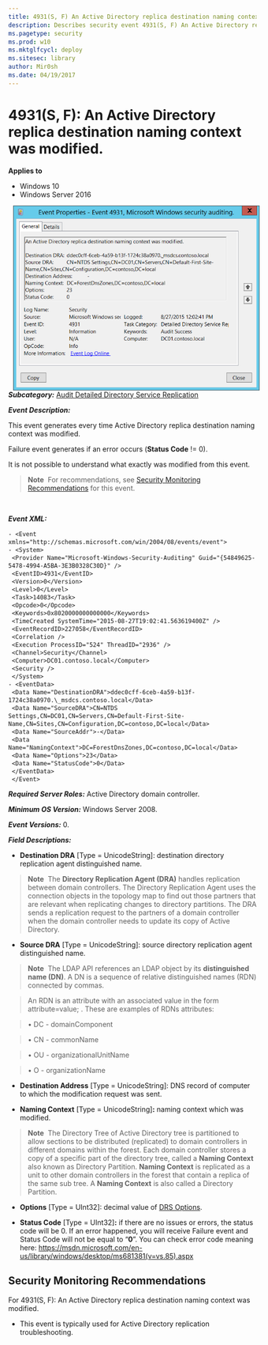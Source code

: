 ```yaml
---
title: 4931(S, F) An Active Directory replica destination naming context was modified. (Windows 10)
description: Describes security event 4931(S, F) An Active Directory replica destination naming context was modified.
ms.pagetype: security
ms.prod: w10
ms.mktglfcycl: deploy
ms.sitesec: library
author: Mir0sh
ms.date: 04/19/2017
---
```


# 4931(S, F): An Active Directory replica destination naming context was modified.

**Applies to**
-   Windows 10
-   Windows Server 2016


<img src="images/event-4931.png" alt="Event 4931 illustration" width="500" height="374" hspace="10" align="left" />

***Subcategory:***&nbsp;[Audit Detailed Directory Service Replication](audit-detailed-directory-service-replication.md)

***Event Description:***

This event generates every time Active Directory replica destination naming context was modified.

Failure event generates if an error occurs (**Status Code** != 0).

It is not possible to understand what exactly was modified from this event.

> **Note**&nbsp;&nbsp;For recommendations, see [Security Monitoring Recommendations](#security-monitoring-recommendations) for this event.

<br clear="all">

***Event XML:***
```
- <Event xmlns="http://schemas.microsoft.com/win/2004/08/events/event">
- <System>
 <Provider Name="Microsoft-Windows-Security-Auditing" Guid="{54849625-5478-4994-A5BA-3E3B0328C30D}" /> 
 <EventID>4931</EventID> 
 <Version>0</Version> 
 <Level>0</Level> 
 <Task>14083</Task> 
 <Opcode>0</Opcode> 
 <Keywords>0x8020000000000000</Keywords> 
 <TimeCreated SystemTime="2015-08-27T19:02:41.563619400Z" /> 
 <EventRecordID>227058</EventRecordID> 
 <Correlation /> 
 <Execution ProcessID="524" ThreadID="2936" /> 
 <Channel>Security</Channel> 
 <Computer>DC01.contoso.local</Computer> 
 <Security /> 
 </System>
- <EventData>
 <Data Name="DestinationDRA">ddec0cff-6ceb-4a59-b13f-1724c38a0970.\_msdcs.contoso.local</Data> 
 <Data Name="SourceDRA">CN=NTDS Settings,CN=DC01,CN=Servers,CN=Default-First-Site-Name,CN=Sites,CN=Configuration,DC=contoso,DC=local</Data> 
 <Data Name="SourceAddr">-</Data> 
 <Data Name="NamingContext">DC=ForestDnsZones,DC=contoso,DC=local</Data> 
 <Data Name="Options">23</Data> 
 <Data Name="StatusCode">0</Data> 
 </EventData>
 </Event>

```

***Required Server Roles:*** Active Directory domain controller.

***Minimum OS Version:*** Windows Server 2008.

***Event Versions:*** 0.

***Field Descriptions:***

-   **Destination DRA** \[Type = UnicodeString\]: destination directory replication agent distinguished name.

> **Note**&nbsp;&nbsp;The **Directory Replication Agent (DRA)** handles replication between domain controllers. The Directory Replication Agent uses the connection objects in the topology map to find out those partners that are relevant when replicating changes to directory partitions. The DRA sends a replication request to the partners of a domain controller when the domain controller needs to update its copy of Active Directory.

-   **Source DRA** \[Type = UnicodeString\]: source directory replication agent distinguished name.

> **Note**&nbsp;&nbsp;The LDAP API references an LDAP object by its **distinguished name (DN)**. A DN is a sequence of relative distinguished names (RDN) connected by commas.

> An RDN is an attribute with an associated value in the form attribute=value; . These are examples of RDNs attributes:

> • DC - domainComponent

> • CN - commonName

> • OU - organizationalUnitName

> • O - organizationName

-   **Destination Address** \[Type = UnicodeString\]: DNS record of computer to which the modification request was sent.

-   **Naming Context** \[Type = UnicodeString\]**:** naming context which was modified.

> **Note**&nbsp;&nbsp;The Directory Tree of Active Directory tree is partitioned to allow sections to be distributed (replicated) to domain controllers in different domains within the forest. Each domain controller stores a copy of a specific part of the directory tree, called a **Naming Context** also known as Directory Partition. **Naming Context** is replicated as a unit to other domain controllers in the forest that contain a replica of the same sub tree. A **Naming Context** is also called a Directory Partition.

-   **Options** \[Type = UInt32\]: decimal value of [DRS Options](https://msdn.microsoft.com/en-us/library/cc228477.aspx).

-   **Status Code** \[Type = UInt32\]**:** if there are no issues or errors, the status code will be 0. If an error happened, you will receive Failure event and Status Code will not be equal to “**0**”. You can check error code meaning here: <https://msdn.microsoft.com/en-us/library/windows/desktop/ms681381(v=vs.85).aspx>

## Security Monitoring Recommendations

For 4931(S, F): An Active Directory replica destination naming context was modified.

-   This event is typically used for Active Directory replication troubleshooting.

